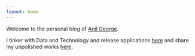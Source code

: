 ```yaml
---
layout: home
---
```

Welcome to the personal blog of [Anil George](/about/).

I tinker with Data and Technology and release applications [here]() and share my unpolished works [here](/tinker/).